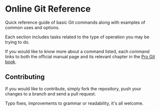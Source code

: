 # Online Git Reference

Quick reference guide of basic Git commands along with examples of
common uses and options.

Each section includes tasks related to the type of operation you
may be trying to do.

If you would like to know more about a command listed, each command
links to both the official manual page and its relevant chapter
in the [Pro Git book](http://git-scm.com/book).

## Contributing

If you would like to contribute, simply fork the repository, push
your changes to a branch and send a pull request.

Typo fixes, improvements to grammar or readability, it's all welcome.